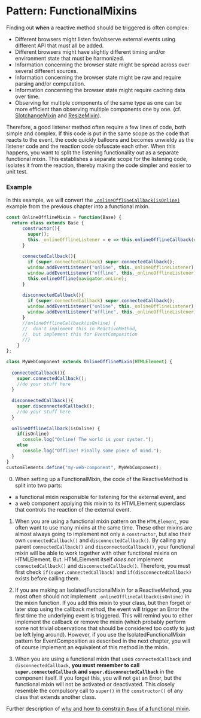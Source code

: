 # Pattern: FunctionalMixins
Finding out **when** a reactive method should be triggered is often complex:
* Different browsers might listen for/observe external events using different API that must all be added.
* Different browsers might have slightly different timing and/or environment state that must be harmonized.
* Information concerning the browser state might be spread across over several different sources.
* Information concerning the browser state might be raw and require parsing and/or computation.
* Information concerning the browser state might require caching data over time. 
* Observing for multiple components of the same type as one can be more efficient than observing multiple components one by one.
(cf. [SlotchangeMixin](../chapter2b_basicMixins_whileConnected/Old_Mixin2_SlotchangeMixin.md) and [ResizeMixin](Mixin2_ResizeMixin.md)).

Therefore, a good listener method often require a few lines of code, both simple and complex.
If this code is put in the same scope as the code that reacts to the event, 
the code quickly balloons and becomes unwieldy as the listener code and the reaction code obfuscate each other.
When this happens, you want to split the listening functionality out as a separate functional mixin. 
This establishes a separate scope for the listening code, isolates it from the reaction, thereby 
making the code simpler and easier to unit test.

### Example 
In this example, we will convert the [`.onlineOfflineCallback(isOnline)`](Pattern1_ReactiveMethod.md)
example from the previous chapter into a functional mixin.

```javascript
const OnlineOfflineMixin = function(Base) {                              //[0] listening
  return class extends Base {                                                  
      constructor(){
        super();
        this._onlineOfflineListener = e => this.onlineOfflineCallback(navigator.onLine);   
      }
      
      connectedCallback(){
        if (super.connectedCallback) super.connectedCallback();           //[1]
        window.addEventListener("online", this._onlineOfflineListener);   
        window.addEventListener("offline", this._onlineOfflineListener);  
        this.onlineOffline(navigator.onLine);                             
      }
                                                                
      disconnectedCallback(){
        if (super.connectedCallback) super.connectedCallback();           //[1]
        window.addEventListener("online", this._onlineOfflineListener);                   
        window.addEventListener("offline", this._onlineOfflineListener);                  
      }                                                                                                                                                                               
      //onlineOfflineCallback(isOnline) {
      //  don't implement this in ReactiveMethod,                         //[2]
      //  but implement this for EventComposition                         //[2]
      //} 
    }                                                                                     
};

class MyWebComponent extends OnlineOfflineMixin(HTMLElement) {            //[0] reaction
                                               
  connectedCallback(){                                                    //[3]
    super.connectedCallback();                                            //don't forget this      
    //do your stuff here                                                  
  }
                                                            
  disconnectedCallback(){                                                 //[3]
    super.disconnectedCallback();                                         //don't forget this
    //do your stuff here
  }
                                        
  onlineOfflineCallback(isOnline) {                                       //[0] The reactive method
    if(isOnline)                                                                       
      console.log("Online! The world is your oyster.");                                
    else                                                                               
      console.log("Offline! Finally some piece of mind.");                             
  }                                                                                    
}                                                                                      
customElements.define("my-web-component", MyWebComponent);
``` 
0. When setting up a FunctionalMixin, the code of the ReactiveMethod is split into two parts:
* a functional mixin responsible for listening for the external event, and
* a web component applying this mixin to its HTMLElement superclass that 
controls the reaction of the external event.
                                                                  
1. When you are using a functional mixin pattern on the `HTMLElement`, 
you often want to use many mixins at the same time.
These other mixins are almost always going to implement not only a `constructor`, 
but also their own `connectedCallback()` and `disconnectedCallback()`.
By calling any parent `connectedCallback()` and `disconnectedCallback()`,
your functional mixin will be able to work together with other functional mixins on HTMLElement.
But. HTMLElement itself *does not* implement `connectedCallback()` and `disconnectedCallback()`.
Therefore, you must first check `if(super.connectedCallback)` and `if(disconnectedCallback)` exists 
before calling them.

2. If you are making an IsolatedFunctionalMixin for a ReactiveMethod,
you most often should not implement `.onlineOfflineCallback(isOnline)` in the mixin function.
If you add this mixin to your class, but then forget or later stop using the callback method,
the event will trigger an Error the first time the underlying event is triggered. 
This will remind you to either implement the callback or remove the mixin 
(which probably perform some not trivial observations that should be considered too costly to just
be left lying around).
However, if you use the IsolatedFunctionalMixin pattern for EventComposition as described in the
next chapter, you will of course implement an equivalent of this method in the mixin.

3. When you are using a functional mixin that uses `connectedCallback` and `disconnectedCallback`,
**you must remember to call `super.connectedCallback` and `super.disconnectedCallback`** in the component itself. 
If you forget this, you will not get an Error, but the functional mixin will not be activated or deactivated.
This closely resemble the compulsory call to `super()` in the `constructor()` of any class that extends another class. 

Further description of [why and how to constrain `Base` of a functional mixin](Discussion_IsolatedFunctionalMixin.md).